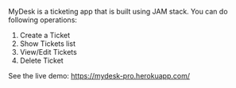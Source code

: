 MyDesk is a ticketing app that is built using JAM stack. You can do following operations:

1) Create a Ticket
2) Show Tickets list
3) View/Edit Tickets
4) Delete Ticket

See the live demo: https://mydesk-pro.herokuapp.com/
